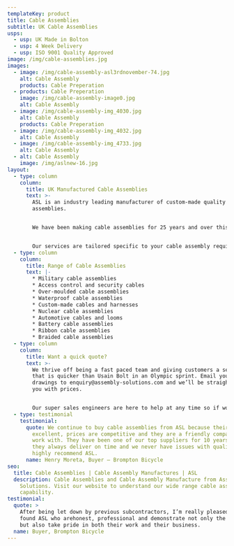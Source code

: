 ```yaml
---
templateKey: product
title: Cable Assemblies
subtitle: UK Cable Assemblies
usps:
  - usp: UK Made in Bolton
  - usp: 4 Week Delivery
  - usp: ISO 9001 Quality Approved
image: /img/cable-assemblies.jpg
images:
  - image: /img/cable-assembly-asl3rdnovember-74.jpg
    alt: Cable Assembly
    products: Cable Preperation
  - products: Cable Preperation
    image: /img/cable-assembly-image0.jpg
    alt: Cable Assembly
  - image: /img/cable-assembly-img_4030.jpg
    alt: Cable Assembly
    products: Cable Preperation
  - image: /img/cable-assembly-img_4032.jpg
    alt: Cable Assembly
  - image: /img/cable-assembly-img_4733.jpg
    alt: Cable Assembly
  - alt: Cable Assembly
    image: /img/aslnew-16.jpg
layout:
  - type: column
    column:
      title: UK Manufactured Cable Assemblies
      text: >-
        ASL is an industry leading manufacturer of custom-made quality cable
        assemblies.


        We have been making cable assemblies for 25 years and over this time built a wealth of knowledge and experience from working with a range of different industries including; Automotive, Agriculture and Test & Measurement.


        Our services are tailored specific to your cable assembly requirements and our prices will be cost-effective for your application.
  - type: column
    column:
      title: Range of Cable Assemblies
      text: |-
        * Military cable assemblies
        * Access control and security cables
        * Over-moulded cable assemblies
        * Waterproof cable assemblies
        * Custom-made cables and harnesses
        * Nuclear cable assemblies
        * Automotive cables and looms
        * Battery cable assemblies  
        * Ribbon cable assemblies
        * Braided cable assemblies
  - type: column
    column:
      title: Want a quick quote?
      text: >-
        We thrive off being a fast paced team and giving customers a service
        that is quicker than Usain Bolt in an Olympic sprint. Email your
        drawings to enquiry@assembly-solutions.com and we’ll be straight back to
        you with prices. 


        Our super sales engineers are here to help at any time so if would like to chat with us about your cable assemblies, call  01204 521999 and let’s get started!
  - type: testimonial
    testimonial:
      quote: We continue to buy cable assemblies from ASL because their quality is
        excellent, prices are competitive and they are a friendly company to
        work with. They have been one of our top suppliers for 10 years because
        they always deliver on time and we never have issues with quality. We
        highly recommend ASL.
      name: Henry Moreta, Buyer – Brompton Bicycle
seo:
  title: Cable Assemblies | Cable Assembly Manufactures | ASL
  description: Cable Assemblies and Cable Assembly Manufacture from Assembly
    Solutions. Visit our website to understand our wide range cable assembly
    capability.
testimonial:
  quote: >
    After being let down by previous subcontractors, I’m really pleased to have
    found ASL who arehonest, professional and demonstrate not only the know-how,
    but also take pride in both their work and their business.
  name: Buyer, Brompton Bicycle
---
```


